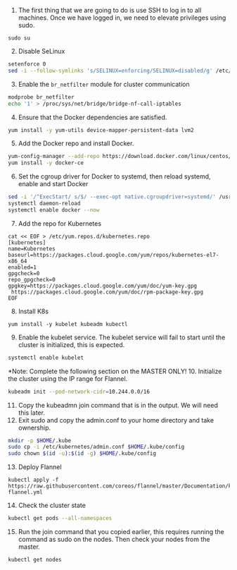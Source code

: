 1. The first thing that we are going to do is use SSH to log in to all machines.
Once we have logged in, we need to elevate privileges using sudo.

```
sudo su
```

2. Disable SeLinux

```sh
setenforce 0
sed -i --follow-symlinks 's/SELINUX=enforcing/SELINUX=disabled/g' /etc/sysconfig/selinux
```

3. Enable the `br_netfilter` module for cluster communication

```sh
modprobe br_netfilter
echo '1' > /proc/sys/net/bridge/bridge-nf-call-iptables
```

4. Ensure that the Docker dependencies are satisfied.
```sh
yum install -y yum-utils device-mapper-persistent-data lvm2
```

5. Add the Docker repo and install Docker.
```sh
yum-config-manager --add-repo https://download.docker.com/linux/centos/docker-ce.repo
yum install -y docker-ce
```

6. Set the cgroup driver for Docker to systemd, then reload systemd, enable and start Docker
```sh
sed -i '/^ExecStart/ s/$/ --exec-opt native.cgroupdriver=systemd/' /usr/lib/systemd/system/docker.service
systemctl daemon-reload
systemctl enable docker --now
```

7. Add the repo for Kubernetes
```
cat << EOF > /etc/yum.repos.d/kubernetes.repo
[kubernetes]
name=Kubernetes
baseurl=https://packages.cloud.google.com/yum/repos/kubernetes-el7-x86_64
enabled=1
gpgcheck=0
repo_gpgcheck=0
gpgkey=https://packages.cloud.google.com/yum/doc/yum-key.gpg
 https://packages.cloud.google.com/yum/doc/rpm-package-key.gpg
EOF
```

8. Install K8s
```
yum install -y kubelet kubeadm kubectl
```

9. Enable the kubelet service. The kubelet service will fail to start until the cluster is initialized, this is expected.
```sh
systemctl enable kubelet
```

*Note: Complete the following section on the MASTER ONLY!
10. Initialize the cluster using the IP range for Flannel.
```sh
kubeadm init --pod-network-cidr=10.244.0.0/16
```

11. Copy the kubeadmn join command that is in the output. We will need this later.
12. Exit sudo and copy the admin.conf to your home directory and take ownership.
```sh
mkdir -p $HOME/.kube
sudo cp -i /etc/kubernetes/admin.conf $HOME/.kube/config
sudo chown $(id -u):$(id -g) $HOME/.kube/config
```

13. Deploy Flannel
```
kubectl apply -f https://raw.githubusercontent.com/coreos/flannel/master/Documentation/kube-flannel.yml
```

14. Check the cluster state
```sh
kubectl get pods --all-namespaces
```

15. Run the join command that you copied earlier, this requires running the command as sudo on the nodes. Then check your nodes from the master.
```sh
kubectl get nodes
```